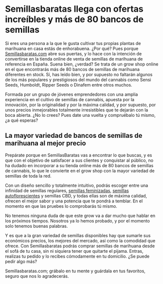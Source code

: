 <h1>Semillasbaratas llega con ofertas increíbles y más de 80 bancos de semillas</h1>

Si eres una persona a la que le gusta cultivar tus propias plantas de marihuana en
casa estás de enhorabuena. ¿Por qué? Pues porque <a href="https://semillasbaratas.com/es/">Semillasbaratas.com</a> abre sus
puertas, y lo hace con la intención de convertirse en la tienda online de venta de
semillas de marihuana de referencia en España. Suena bien, ¿verdad?
Se trata de un grow shop online en el que encontrarás más de 80 bancos de semillas
de marihuana diferentes en stock. Sí, has leído bien, y por supuesto no faltarán
algunos de los más populares y prestigiosos del mundo del cannabis como Sensi
Seeds, Humboldt, Ripper Seeds o Dinafem entre otros muchos.

Formada por un grupo de jóvenes emprendedores con una amplia experiencia en el
cultivo de semillas de cannabis, apuesta por la innovación, por la originalidad y por
la máxima calidad, y por supuesto, por unos precios inmejorables totalmente
irresistibles que te dejarán con la boca abierta. ¿No lo crees? Pues date una vuelta y
compruébalo tú mismo, ¿a qué esperas?

<h2>La mayor variedad de bancos de semillas de marihuana al mejor precio</h2>

Prepárate porque en SemillasBaratas vas a encontrar lo que buscas, y es que con el
objetivo de satisfacer a sus clientes y conquistar al público, no ha dudado en
incorporar a su tienda online más de 80 bancos de semillas de cannabis, lo que le
convierte en el grow shop con la mayor variedad de semillas de toda la red.

Con un diseño sencillo y totalmente intuitivo, podrás escoger entre una infinidad de
semillas regulares, <a href="https://semillasbaratas.com/es/semillas-feminizadas/">semillas feminizadas</a>, <a href="https://semillasbaratas.com/es/semillas-autoflorecientes/">semillas autoflorescientes</a> y semillas CBD, y todas ellas son de
máxima calidad, ofrecen el mejor sabor y una potencia que te pondrá a temblar. En el
momento en que las pruebes lo comprobarás tú mismo.

No tenemos ninguna duda de que este grow va a dar mucho que hablar en los
próximos tiempos. Nosotros ya lo hemos probado, y por el momento solo tenemos
buenas palabras.

Y es que a la gran variedad de semillas disponibles hay que sumarle sus económicos
precios, los mejores del mercado, así como la comodidad que ofrece. Con
Semillasbaratas podrás comprar semillas de marihuana desde el sofá de tu casa,
sin ni siquiera tener que quitarte el pijama. Entras, realizas tu pedido y lo recibes
cómodamente en tu domicilio. ¿Se puede pedir algo más?

Semillasbaratas.com; grábalo en tu mente y guárdala en tus favoritos, seguro que nos
lo agradecerás.

